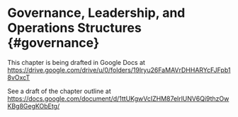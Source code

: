 # Governance, Leadership, and Operations Structures {#governance}

This chapter is being drafted in Google Docs at
https://drive.google.com/drive/u/0/folders/19lryu26FaMAVrDHHARYcFJFpb18vOxcT

See a draft of the chapter outline at
https://docs.google.com/document/d/1ttUKgwVcIZHM87elrlUNV6Qi9thzOwKBg8GegKObEtg/
